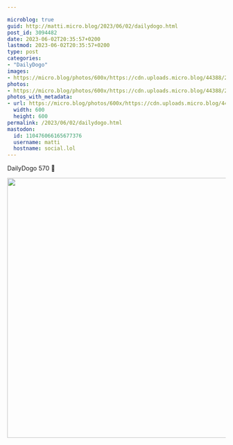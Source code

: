 ```yaml
---

microblog: true
guid: http://matti.micro.blog/2023/06/02/dailydogo.html
post_id: 3094482
date: 2023-06-02T20:35:57+0200
lastmod: 2023-06-02T20:35:57+0200
type: post
categories:
- "DailyDogo"
images:
- https://micro.blog/photos/600x/https://cdn.uploads.micro.blog/44388/2023/3b1241bca5.jpg
photos:
- https://micro.blog/photos/600x/https://cdn.uploads.micro.blog/44388/2023/3b1241bca5.jpg
photos_with_metadata:
- url: https://micro.blog/photos/600x/https://cdn.uploads.micro.blog/44388/2023/3b1241bca5.jpg
  width: 600
  height: 600
permalink: /2023/06/02/dailydogo.html
mastodon:
  id: 110476066165677376
  username: matti
  hostname: social.lol
---
```

DailyDogo 570 🐶

<img src="https://micro.blog/photos/600x/https://blog.martin-haehnel.de/uploads/2023/3b1241bca5.jpg" width="600" height="600" alt="" />
